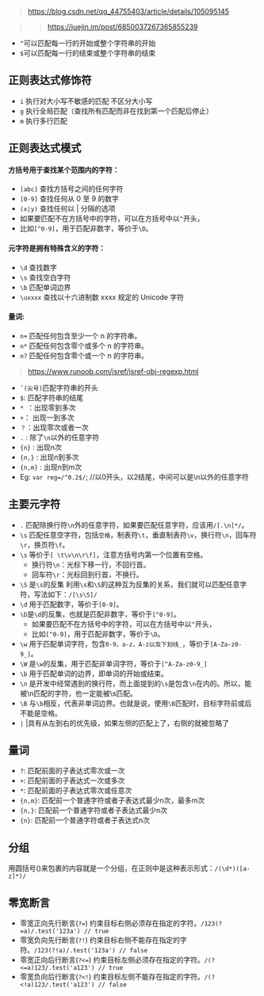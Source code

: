 > https://blog.csdn.net/qq_44755403/article/details/105095145

>> https://juejin.im/post/6850037267365855239
+ `^`可以匹配每一行的开始或整个字符串的开始
+ `$`可以匹配每一行的结束或整个字符串的结束

## 正则表达式修饰符
+ `i`	执行对大小写不敏感的匹配 不区分大小写
+ `g`	执行全局匹配（查找所有匹配而非在找到第一个匹配后停止）
+ `m`	执行多行匹配
## 正则表达式模式
#### 方括号用于查找某个范围内的字符：
+ `[abc]`	查找方括号之间的任何字符
+ `[0-9]`	查找任何从 0 至 9 的数字
+ `(x|y)`	查找任何以 | 分隔的选项
+ 如果要匹配不在方括号中的字符，可以在方括号中以`^`开头，
+ 比如`[^0-9]`，用于匹配非数字，等价于`\D`。
#### 元字符是拥有特殊含义的字符：
+ `\d`	查找数字
+ `\s`	查找空白字符
+ `\b`	匹配单词边界
+ `\uxxxx`	查找以十六进制数 xxxx 规定的 Unicode 字符
#### 量词:
+ `n+`	匹配任何包含至少一个 n 的字符串。
+ `n*`	匹配任何包含零个或多个 n 的字符串。
+ `n?`	匹配任何包含零个或一个 n 的字符串。
>https://www.runoob.com/jsref/jsref-obj-regexp.html
+ `ˆ(尖号)`匹配字符串的开头
+ `$`: 匹配字符串的结尾
+ `* `：出现零到多次
+ `+`： 出现一到多次
+ `？`：出现零次或者一次
+ `.` : 除了`\n`以外的任意字符
+ `{n}` : 出现n次
+ `{n,}` : 出现n到多次
+ `{n,m}` : 出现n到m次
+ Eg: `var reg=/^0.2$/`; //以0开头，以2结尾，中间可以是\n以外的任意字符

## 主要元字符
+ `.` 匹配除换行符`\n`外的任意字符，如果要匹配任意字符，应该用`/[.\n]*/`。
+ `\s` 匹配任意空字符，包括`空格`，制表符`\t`，垂直制表符`\v`，换行符`\n`，回车符`\r`，换页符`\f`。
+ `\s` 等价于`[ \t\v\n\r\f]`，注意方括号内第一个位置有空格。
    + 换行符`\n`：光标下移一行，不回行首。
    + 回车符`\r`：光标回到行首，不换行。
+ `\S` 是`\s`的反集 利用`\s`和`\S`的这种互为反集的关系，我们就可以匹配任意字符，写法如下：`/[\s\S]/`
+ `\d` 用于匹配数字，等价于`[0-9]`。
+ `\D`是`\d`的反集，也就是匹配非数字，等价于`[^0-9]`。
    + 如果要匹配不在方括号中的字符，可以在方括号中以`^`开头，
    + 比如`[^0-9]`，用于匹配非数字，等价于`\D`。
+ `\w` 用于匹配单词字符，包含`0-9，a-z，A-z以及下划线_`，等价于`[A-Za-z0-9_]`。
+ `\W` 是`\w`的反集，用于匹配非单词字符，等价于`[^A-Za-z0-9_]`
+ `\b` 用于匹配单词的边界，即单词的开始或结束。
+ `\n` 是开发中经常遇到的换行符，而上面提到的`\s`是包含`\n`在内的。所以，能被\n匹配的字符，也一定能被\s匹配。
+ `\B` 与`\b`相反，代表非单词边界。也就是说，使用`\B`匹配时，目标字符前或后不能是空格。
+ `|` |具有从左到右的优先级，如果左侧的匹配上了，右侧的就被忽略了
## 量词
+ `?`: 匹配前面的子表达式零次或一次
+ `+`: 匹配前面的子表达式一次或多次
+ `*`: 匹配前面的子表达式零次或任意次
+ `{n,m}`: 匹配前一个普通字符或者子表达式最少n次，最多m次
+ `{n,}`: 匹配前一个普通字符或者子表达式最少n次
+ `{n}`: 匹配前一个普通字符或者子表达式n次

## 分组
用圆括号()来包裹的内容就是一个分组，在正则中是这种表示形式：`/(\d*)([a-z]*)/`

## 零宽断言
+ 零宽正向先行断言(`?=`) 约束目标右侧必须存在指定的字符。`/123(?=a)/.test('123a') // true`
+ 零宽负向先行断言(`?!`) 约束目标右侧不能存在指定的字符。`/123(?!a)/.test('123a') // false`
+ 零宽正向后行断言(`?<=`) 约束目标左侧必须存在指定的字符。`/(?<=a)123/.test('a123') // true`
+ 零宽负向后行断言(`?<!`) 约束目标左侧不能存在指定的字符。`/(?<!a)123/.test('a123') // false`
